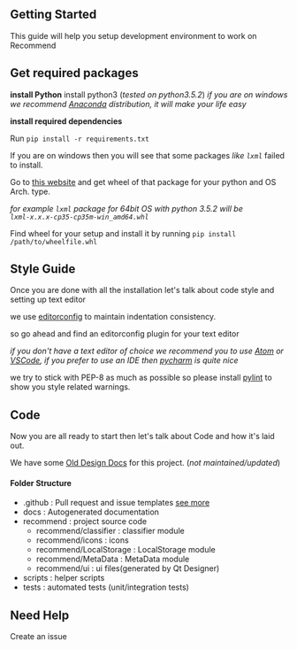 ## Getting Started

This guide will help you setup development environment to work on Recommend

## Get required packages

**install Python**
install python3 (*tested on python3.5.2*)
    *if you are on windows we recommend [Anaconda](https://www.continuum.io/downloads) distribution, it will make your life easy*

**install required dependencies**

Run `pip install -r requirements.txt`

If you are on windows then you will see that some packages *like `lxml`* failed to install.

Go to [this website](http://www.lfd.uci.edu/~gohlke/pythonlibs/) and get wheel of that package for your python and OS Arch. type.

*for example `lxml` package for 64bit OS with python 3.5.2 will be `lxml‑x.x.x‑cp35‑cp35m‑win_amd64.whl`*

Find wheel for your setup and install it by running `pip install /path/to/wheelfile.whl`

## Style Guide

Once you are done with all the installation let's talk about code style and setting up text editor

we use [editorconfig](http://editorconfig.org/) to maintain indentation consistency.

so go ahead and find an editorconfig plugin for your text editor

*if you don't have a text editor of choice we recommend you to use [Atom](https://atom.io/) or [VSCode](https://code.visualstudio.com/), if you prefer to use an IDE then [pycharm](https://www.jetbrains.com/pycharm/) is quite nice*

we try to stick with PEP-8 as much as possible so please install [pylint](https://www.pylint.org/) to show you style related warnings.

## Code

Now you are all ready to start then let's talk about Code and how it's laid out.

We have some [Old Design Docs](https://github.com/ProjectRecommend/docs) for this project. (*not maintained/updated*)

#### Folder Structure

- .github : Pull request and issue templates [see more](https://github.com/blog/2111-issue-and-pull-request-templates)
- docs : Autogenerated documentation
- recommend : project source code
    - recommend/classifier : classifier module
    - recommend/icons : icons
    - recommend/LocalStorage : LocalStorage module
    - recommend/MetaData : MetaData module
    - recommend/ui : ui files(generated by Qt Designer)
- scripts : helper scripts
- tests : automated tests (unit/integration tests)


## Need Help

Create an issue
